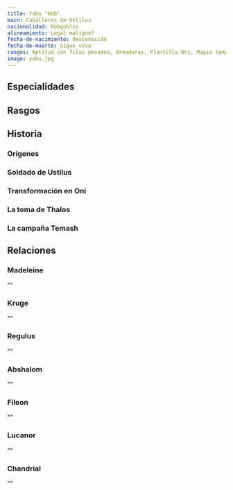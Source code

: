 ```yaml
---
title: Yabu "Hob"
main: Caballeros de Ustilus
nacionalidad: Hobgoblin
alineamiento: Legal maligno?
fecha-de-nacimiento: desconocida
fecha-de-muerte: sigue vivo
rangos: Aptitud con filos pesados, Armaduras, Plantilla Oni, Magia temporal
image: yabu.jpg
---
```


## Especialidades



## Rasgos



## Historia

### Orígenes



### Soldado de Ustilus



### Transformación en Oni



### La toma de Thalos



### La campaña Temash



## Relaciones

### Madeleine

""

### Kruge

""

### Regulus

""

### Abshalom

""

### Fileon

""

### Lucanor

""

### Chandrial

""


